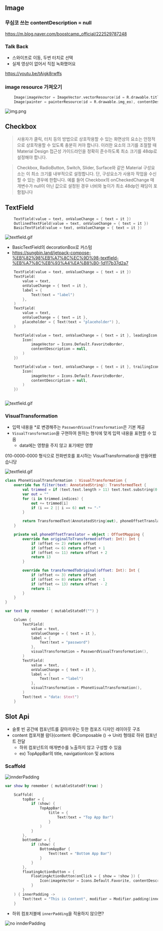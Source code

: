 ## Image

### 무심코 쓰는 contentDescription = null

https://m.blog.naver.com/boostcamp_official/222529787248

### Talk Back
- 스와이프로 이동, 두번 터치로 선택
- 실제 영상이 없어서 직접 녹화했어요

https://youtu.be/tAigk8rwffs

### image resource 가져오기

```kotlin
    Image(imageVector = ImageVector.vectorResource(id = R.drawable.title_logo), contentDescription = null)
    Image(painter = painterResource(id = R.drawable.img_eo), contentDescription = null)
```

![img.png](img.png)


## Checkbox
> 사용자가 클릭, 터치 등의 방법으로 상호작용할 수 있는 화면상의 요소는 안정적으로 상호작용할 수 있도록 충분히 커야 합니다. 이러한 요소의 크기를 조절할 때 Material Design 접근성 가이드라인을 정확히 준수하도록 최소 크기를 48dp로 설정해야 합니다.

> Checkbox, RadioButton, Switch, Slider, Surface와 같은 Material 구성요소는 이 최소 크기를 내부적으로 설정합니다. 단, 구성요소가 사용자 작업을 수신할 수 있는 경우에 한합니다. 예를 들어 Checkbox의 onCheckedChange 매개변수가 null이 아닌 값으로 설정된 경우 너비와 높이가 최소 48dp인 패딩이 포함됩니다



## TextField

```kotlin
    TextField(value = text, onValueChange = { text = it })
    OutlinedTextField(value = text, onValueChange = { text = it })
    BasicTextField(value = text, onValueChange = { text = it })
```
![textfield.gif](textfield.gif)

- BasicTextField의 decorationBox로 커스텀
- https://sungbin.land/jetpack-compose-%EB%82%98%EB%A7%8C%EC%9D%98-textfield-%EB%A7%8C%EB%93%A4%EA%B8%B0-1d117b37d2a7

```kotlin
    TextField(value = text, onValueChange = { text = it })
    TextField(
        value = text,
        onValueChange = { text = it },
        label = {
            Text(text = "label")
        },
    )
    TextField(
        value = text,
        onValueChange = { text = it },
        placeholder = { Text(text = "placeholder") },
    )

    TextField(value = text, onValueChange = { text = it }, leadingIcon = {
        Icon(
            imageVector = Icons.Default.FavoriteBorder,
            contentDescription = null,
        )
    })

    TextField(value = text, onValueChange = { text = it }, trailingIcon = {
        Icon(
            imageVector = Icons.Default.FavoriteBorder,
            contentDescription = null,
        )
    })
    
```
![textfield.gif](textfield2.gif)

### VisualTransformation
- 입력 내용을 *로 변경해주는 `PasswordVisualTransformation`은 기본 제공
- `VisualTransformation`을 구현하여 원하는 형식에 맞게 입력 내용을 표현할 수 있음
    - data에는 영향을 주지 않고 표기에만 영향

010-0000-0000 형식으로 전화번호를 표시하는 VisualTransformation을 만들어봤습니당

![textfield.gif](textfield3.gif)

```kotlin
class PhoneVisualTransformation : VisualTransformation {
    override fun filter(text: AnnotatedString): TransformedText {
        val trimmed = if (text.text.length > 11) text.text.substring(0 until 11) else text.text
        var out = ""
        for (i in trimmed.indices) {
            out += trimmed[i]
            if (i == 2 || i == 6) out += "-"
        }

        return TransformedText(AnnotatedString(out), phoneOffsetTranslator)
    }

    private val phoneOffsetTranslator = object : OffsetMapping {
        override fun originalToTransformed(offset: Int): Int {
            if (offset <= 2) return offset
            if (offset <= 6) return offset + 1
            if (offset <= 11) return offset + 2
            return 13
        }

        override fun transformedToOriginal(offset: Int): Int {
            if (offset <= 3) return offset
            if (offset <= 8) return offset - 1
            if (offset <= 13) return offset - 2
            return 11
        }
    }
}
```

```kotlin
var text by remember { mutableStateOf("") }

    Column {
        TextField(
            value = text,
            onValueChange = { text = it },
            label = {
                Text(text = "password")
            },
            visualTransformation = PasswordVisualTransformation(),
        )
        TextField(
            value = text,
            onValueChange = { text = it },
            label = {
                Text(text = "label")
            },
            visualTransformation = PhoneVisualTransformation(),
        )
        Text(text = "data: $text")
    }
```

## Slot Api

- 슬롯 빈 공간에 컴포넌트를 갈아끼우는 듯한 컴포즈 디자인 레이아웃 구조
- content 컴포저블 람다(content: @Composable () -> Unit) 형태로 하위 컴포넌트 전달
    - 하위 컴포넌트의 매개변수를 노출하지 않고 구성할 수 있음
    - ex) TopAppBar의 title, navigationIcon 및 actions

### Scaffold

![innderPadding](scaffold.gif)

```kotlin
var show by remember { mutableStateOf(true) }

    Scaffold(
        topBar = {
            if (show) {
                TopAppBar(
                    title = {
                        Text(text = "Top App Bar")
                    }
                )
            }
        },
        bottomBar = {
            if (show) {
                BottomAppBar {
                    Text(text = "Bottom App Bar")
                }
            }
        },
        floatingActionButton = {
            FloatingActionButton(onClick = { show = !show }) {
                Icon(imageVector = Icons.Default.Favorite, contentDescription = null)
            }
        }
    ) { innerPadding ->
        Text(text = "This is Content", modifier = Modifier.padding(innerPadding))
    }
```


- 하위 컴포저블에 `innerPadding`을 적용하지 않으면?

![no innderPadding](scaffold2.gif)